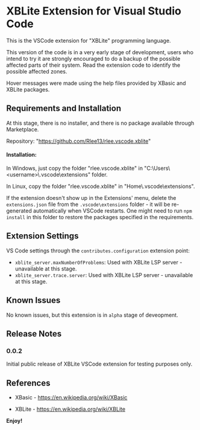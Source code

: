 # XBLite Extension for Visual Studio Code

This is the VSCode extension for "XBLite" programming language.

This version of the code is in a very early stage of development, users who intend to try it are strongly encouraged to do a backup of the possible affected parts of their system. Read the extension code to identify the possible affected zones.

Hover messages were made using the help files provided by XBasic and XBLite packages. 

## Requirements and Installation

At this stage, there is no installer, and there is no package available through Marketplace. 

Repository: "https://github.com/Rlee13/rlee.vscode.xblite"

#### Installation:

In Windows, just copy the folder "rlee.vscode.xblite" in "C:\Users\\\<username>\\.vscode\extensions" folder. 

In Linux, copy the folder "rlee.vscode.xblite" in "Home\\.vscode\extensions". 

If the extension doesn't show up in the Extensions' menu, delete the `extensions.json` file from the `.vscode\extensions` folder - it will be re-generated automatically when VSCode restarts. 
One might need to run `npm install` in this folder to restore the packages specified in the requirements.

## Extension Settings

VS Code settings through the `contributes.configuration` extension point:

* `xblite_server.maxNumberOfProblems`: Used with XBLite LSP server - unavailable at this stage.
* `xblite_server.trace.server`: Used with XBLite LSP server - unavailable at this stage.

## Known Issues

No known issues, but this extension is in `alpha` stage of deveopment.

## Release Notes

### 0.0.2

Initial public release of XBLite VSCode extension for testing purposes only.

## References

* XBasic - https://en.wikipedia.org/wiki/XBasic

* XBLite - https://en.wikipedia.org/wiki/XBLite

**Enjoy!**
